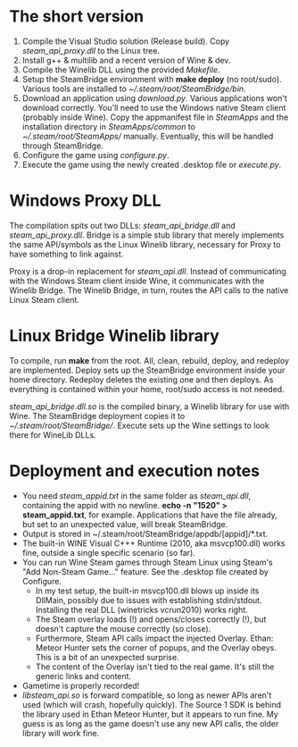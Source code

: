 # The short version

1. Compile the Visual Studio solution (Release build).  Copy
*steam_api_proxy.dll* to the Linux tree.
2. Install g++ & multilib and a recent version of Wine & dev.
3. Compile the Winelib DLL using the provided *Makefile*.
4. Setup the SteamBridge environment with **make deploy** (no root/sudo).
Various tools are installed to *~/.steam/root/SteamBridge/bin*.
5. Download an application using *download.py*.  Various applications
won't download correctly.  You'll need to use the Windows native
Steam client (probably inside Wine).  Copy the appmanifest file in
*SteamApps* and the installation directory in *SteamApps/common* to
*~/.steam/root/SteamApps/* manually.  Eventually, this will be handled
through SteamBridge.
6. Configure the game using *configure.py*.
7. Execute the game using the newly created .desktop file or *execute.py*.

# Windows Proxy DLL

The compilation spits out two DLLs: *steam_api_bridge.dll* and
*steam_api_proxy.dll*.  Bridge is a simple stub library that merely
implements the same API/symbols as the Linux Winelib library, necessary
for Proxy to have something to link against.

Proxy is a drop-in replacement for *steam_api.dll*.  Instead of
communicating with the Windows Steam client inside Wine, it communicates
with the Winelib Bridge. The Winelib Bridge, in turn, routes the API
calls to the native Linux Steam client.

# Linux Bridge Winelib library

To compile, run **make** from the root.  All, clean, rebuild, deploy, and
redeploy are implemented.  Deploy sets up the SteamBridge environment
inside your home directory.  Redeploy deletes the existing one and
then deploys.  As everything is contained within your home, root/sudo
access is not needed.

*steam_api_bridge.dll.so* is the compiled binary, a Winelib
library for use with Wine.  The SteamBridge deployment copies it to
*~/.steam/root/SteamBridge/*.  Execute sets up the Wine settings to look
there for WineLib DLLs.

# Deployment and execution notes

* You need *steam_appid.txt* in the same folder as *steam_api.dll*,
  containing the appid with no newline.  **echo -n "1520" >
  steam\_appid.txt**, for example.  Applications that have the file
  already, but set to an unexpected value, will break SteamBridge.
* Output is stored in ~/.steam/root/SteamBridge/appdb/[appid]/\*.txt.
* The built-in WINE Visual C+++ Runtime (2010, aka msvcp100.dll) works
  fine, outside a single specific scenario (so far).
* You can run Wine Steam games through Steam Linux using Steam's "Add
  Non-Steam Game..." feature.  See the .desktop file created by Configure.
    * In my test setup, the built-in msvcp100.dll blows up inside its
      DllMain, possibly due to issues with establishing stdin/stdout.
      Installing the real DLL (winetricks vcrun2010) works right.
    * The Steam overlay loads (!) and opens/closes correctly (!), but
      doesn't capture the mouse correctly (so close).
    * Furthermore, Steam API calls impact the injected Overlay.
      Ethan: Meteor Hunter sets the corner of popups, and the Overlay
      obeys.  This is a bit of an unexpected surprise.
    * The content of the Overlay isn't tied to the real game.  It's
      still the generic links and content.
* Gametime is properly recorded!
* *libsteam_api.so* is forward compatible, so long as newer APIs aren't
  used (which will crash, hopefully quickly).  The Source 1 SDK is behind
  the library used in Ethan Meteor Hunter, but it appears to run fine.
  My guess is as long as the game doesn't use any new API calls, the
  older library will work fine.

